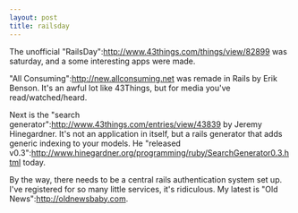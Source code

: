 ```yaml
--- 
layout: post
title: railsday
---
```

The unofficial "RailsDay":http://www.43things.com/things/view/82899 was saturday, and a some interesting apps were made.  

"All Consuming":http://new.allconsuming.net was remade in Rails by Erik Benson.  It's an awful lot like 43Things, but for media you've read/watched/heard.  

Next is the "search generator":http://www.43things.com/entries/view/43839 by Jeremy Hinegardner.  It's not an application in itself, but a rails generator that adds generic indexing to your models.  He "released v0.3":http://www.hinegardner.org/programming/ruby/SearchGenerator0.3.html today.

By the way, there needs to be a central rails authentication system set up.  I've registered for so many little services, it's ridiculous.  My latest is "Old News":http://oldnewsbaby.com.  
